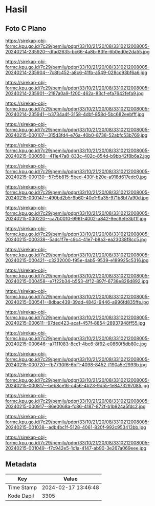 # Hasil

## Foto C Plano

https://sirekap-obj-formc.kpu.go.id/7c29/pemilu/pdpr/33/10/21/20/08/3310212008005-20240214-235920--dfad2635-bc66-4a8b-83fe-6b0ed0e2da55.jpg

https://sirekap-obj-formc.kpu.go.id/7c29/pemilu/pdpr/33/10/21/20/08/3310212008005-20240214-235904--7c8fc452-a8c6-41fb-a549-028cc93bf6a6.jpg

https://sirekap-obj-formc.kpu.go.id/7c29/pemilu/pdpr/33/10/21/20/08/3310212008005-20240214-235901--2187a0a9-f200-462a-83cf-efa7642fefa9.jpg

https://sirekap-obj-formc.kpu.go.id/7c29/pemilu/pdpr/33/10/21/20/08/3310212008005-20240214-235941--b3734a4f-3158-4dbf-858d-5bc682eebfff.jpg

https://sirekap-obj-formc.kpu.go.id/7c29/pemilu/pdpr/33/10/21/20/08/3310212008005-20240215-000107--315d3fd4-e76a-40b0-8738-52abfc53b769.jpg

https://sirekap-obj-formc.kpu.go.id/7c29/pemilu/pdpr/33/10/21/20/08/3310212008005-20240215-000050--411e47a8-833c-402c-854d-b9bb42f8b6a2.jpg

https://sirekap-obj-formc.kpu.go.id/7c29/pemilu/pdpr/33/10/21/20/08/3310212008005-20240215-000130--57c5b815-5bed-430f-b20e-a918d617edc0.jpg

https://sirekap-obj-formc.kpu.go.id/7c29/pemilu/pdpr/33/10/21/20/08/3310212008005-20240215-000147--490bd2b5-9b60-40e1-9a35-971b8bf7a90d.jpg

https://sirekap-obj-formc.kpu.go.id/7c29/pemilu/pdpr/33/10/21/20/08/3310212008005-20240215-000220--ca7b0010-9961-4002-a842-9ec9efe3b11f.jpg

https://sirekap-obj-formc.kpu.go.id/7c29/pemilu/pdpr/33/10/21/20/08/3310212008005-20240215-000338--5adc1f7e-c9c4-41e7-b8a3-ea23038f8cc5.jpg

https://sirekap-obj-formc.kpu.go.id/7c29/pemilu/pdpr/33/10/21/20/08/3310212008005-20240215-000421--c3232000-f95e-4ab5-9539-e189925c5316.jpg

https://sirekap-obj-formc.kpu.go.id/7c29/pemilu/pdpr/33/10/21/20/08/3310212008005-20240215-000458--e7f22b34-b553-4f12-897f-6738e826d892.jpg

https://sirekap-obj-formc.kpu.go.id/7c29/pemilu/pdpr/33/10/21/20/08/3310212008005-20240215-000541--8dbac439-39dd-4842-9446-a996fd835ffe.jpg

https://sirekap-obj-formc.kpu.go.id/7c29/pemilu/pdpr/33/10/21/20/08/3310212008005-20240215-000611--97ded423-acaf-457f-8854-28937948ff55.jpg

https://sirekap-obj-formc.kpu.go.id/7c29/pemilu/pdpr/33/10/21/20/08/3310212008005-20240215-000646--a7111083-8cc1-4bc6-8f92-e0860f5db80c.jpg

https://sirekap-obj-formc.kpu.go.id/7c29/pemilu/pdpr/33/10/21/20/08/3310212008005-20240215-000720--fb7730f6-6bf1-4098-8452-f190a5e2993b.jpg

https://sirekap-obj-formc.kpu.go.id/7c29/pemilu/pdpr/33/10/21/20/08/3310212008005-20240215-000817--beb8ce16-c456-4b23-9d55-1e8473297085.jpg

https://sirekap-obj-formc.kpu.go.id/7c29/pemilu/pdpr/33/10/21/20/08/3310212008005-20240215-000917--86e0068a-fc86-4187-872f-b1b924a5fdc2.jpg

https://sirekap-obj-formc.kpu.go.id/7c29/pemilu/pdpr/33/10/21/20/08/3310212008005-20240215-001038--adb4bc1f-5128-4061-820f-992c953413bb.jpg

https://sirekap-obj-formc.kpu.go.id/7c29/pemilu/pdpr/33/10/21/20/08/3310212008005-20240215-001049--f7c942e5-1c1a-4147-ab90-3e267a069eee.jpg


## Metadata

| Key        | Value               |
| ---------- | ------------------- |
| Time Stamp | 2024-02-17 13:46:48 |
| Kode Dapil | 3305                |



